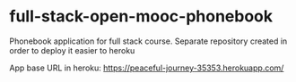 # full-stack-open-mooc-phonebook
Phonebook application for full stack course. Separate repository created in order to deploy it easier to heroku

App base URL in heroku:
https://peaceful-journey-35353.herokuapp.com/
